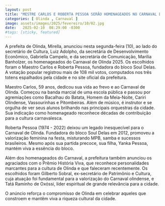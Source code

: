 ```yaml
---
layout: post
title: "MESTRE CARLOS E ROBERTA PESSOA SERÃO HOMENAGEADOS NO CARNAVAL DE OLINDA 2025"
categories: [ Olinda , Carnaval ]
image: assets/images/2025/fevereiro/10/02.jpg
date:   2025-02-10  08:29:00 -0300
#tags: [sticky, featured]
---
```

A prefeita de Olinda, Mirella, anunciou nesta segunda-feira (10), ao lado do secretário de Cultura, Luiz Adolpho, da secretária de Desenvolvimento Econômico, Gabriella Campelo, e da secretária de Comunicação, Marília Banholzer, os homenageados do Carnaval de Olinda 2025. Os escolhidos foram o Maestro Carlos e Roberta Pessoa, fundadora do bloco Soul Delas. A votação popular registrou mais de 108 mil votos, computados nos três totens espalhados pela cidade e no site oficial da prefeitura.

Maestro Carlos, 59 anos, dedicou sua vida ao frevo e ao Carnaval de Olinda. Começou na banda marcial de uma escola pública e passou por agremiações como Bacalhau do Batata, Homem da Meia-Noite, Cariri Olindense, Vassourinhas e Pitombeiras. Além de músico, é instrutor e se orgulha de ver seus alunos brilhando nas principais orquestras da cidade. Sua indicação como homenageado reconhece décadas de contribuição para a cultura carnavalesca.

Roberta Pessoa (1974 - 2022) deixou um legado inesquecível para o Carnaval de Olinda. Fundadora do bloco Soul Delas em 2012, promoveu a valorização feminina na festa, misturando MPB, samba e sucessos brasileiros. Mesmo após sua partida precoce, sua filha, Yanka Pessoa, mantém viva a essência do bloco.

Além dos homenageados do Carnaval, a prefeitura também anunciou os agraciados com o Prêmio História Viva, que reconhece personalidades marcantes para a cultura de Olinda e que faleceram recentemente. Os escolhidos foram Gilberto Sobral, ex-secretário de Patrimônio e Cultura, cuja atuação foi fundamental para a valorização do Carnaval olindense, e Tatá Raminho de Oxóssi, líder espiritual de grande relevância para a cidade.

O anúncio reforça o compromisso de Olinda em celebrar aqueles que constroem e mantêm viva a riqueza cultural da cidade.